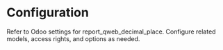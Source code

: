 # Configuration

Refer to Odoo settings for report_qweb_decimal_place. Configure related models, access rights, and options as needed.
